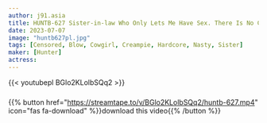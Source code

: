 ```yaml
---
author: j91.asia
title: HUNTB-627 Sister-in-law Who Only Lets Me Have Sex. There Is No Conversation With My Sister-in-law Who Is Newly Living Together. They Won't Even Make Eye Contact With Me. Only Sex Forever
date: 2023-07-07
image: "huntb627pl.jpg"
tags: [Censored, Blow, Cowgirl, Creampie, Hardcore, Nasty, Sister]
maker: [Hunter]
actress: 
---
```



{{< youtubepl BGlo2KLolbSQq2 >}}
###

{{% button href="https://streamtape.to/v/BGlo2KLolbSQq2/huntb-627.mp4" icon="fas fa-download" %}}download this video{{% /button %}}

